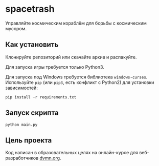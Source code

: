 # spacetrash
 
Управляйте космическим кораблём для борьбы с космическим мусором.

## Как установить

Клонируйте репозиторий или скачайте архив и распакуйте.

Для запуска игры требуется только Python3. 

Для запуска под Windows требуется библиотека `windows-curses`. Используйте `pip` (или `pip3`, есть конфликт с Python2) для установки зависимостей:
```
pip install -r requirements.txt
```

## Запуск скрипта

```
python main.py
```

## Цель проекта

Код написан в образовательных целях на онлайн-курсе для веб-разработчиков [dvmn.org](https://dvmn.org/).
